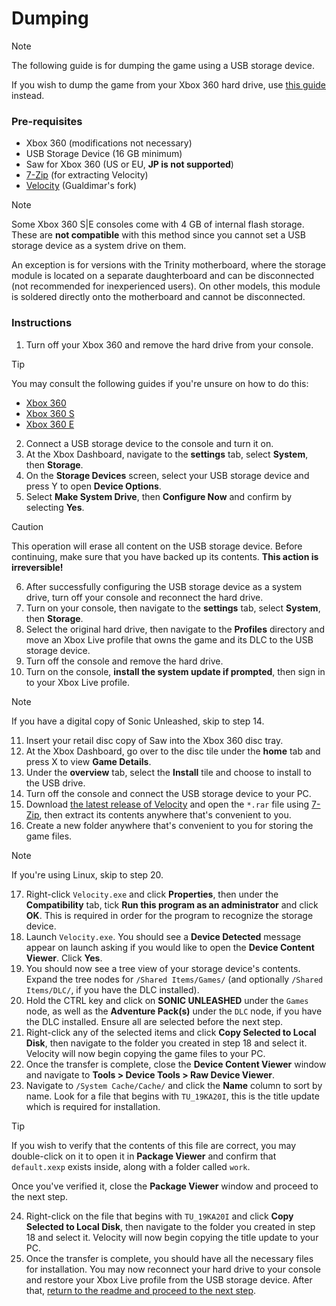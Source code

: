 # Dumping

> [!NOTE]
> The following guide is for dumping the game using a USB storage device.
>
> If you wish to dump the game from your Xbox 360 hard drive, use [this guide](DUMPING-en.md) instead.

### Pre-requisites
- Xbox 360 (modifications not necessary)
- USB Storage Device (16 GB minimum)
- Saw for Xbox 360 (US or EU, **JP is not supported**)
- [7-Zip](https://7-zip.org/download.html) (for extracting Velocity)
- [Velocity](https://github.com/Gualdimar/Velocity/releases/download/xex%2Biso-branch/Velocity-XEXISO.rar) (Gualdimar's fork)

> [!NOTE]
> Some Xbox 360 S|E consoles come with 4 GB of internal flash storage. These are **not compatible** with this method since you cannot set a USB storage device as a system drive on them.
>
> An exception is for versions with the Trinity motherboard, where the storage module is located on a separate daughterboard and can be disconnected (not recommended for inexperienced users). On other models, this module is soldered directly onto the motherboard and cannot be disconnected.

### Instructions

1. Turn off your Xbox 360 and remove the hard drive from your console.

> [!TIP]
> You may consult the following guides if you're unsure on how to do this:
> - [Xbox 360](https://www.ifixit.com/Guide/Xbox+360+Hard+Drive+Replacement/3326)
> - [Xbox 360 S](https://www.ifixit.com/Guide/Xbox+360+S+Hard+Drive+Replacement/3184)
> - [Xbox 360 E](https://www.ifixit.com/Guide/Xbox+360+E+Hard+Drive+Replacement/22179)

2. Connect a USB storage device to the console and turn it on.
3. At the Xbox Dashboard, navigate to the **settings** tab, select **System**, then **Storage**.
4. On the **Storage Devices** screen, select your USB storage device and press Y to open **Device Options**.
5. Select **Make System Drive**, then **Configure Now** and confirm by selecting **Yes**.

> [!CAUTION]
> This operation will erase all content on the USB storage device. Before continuing, make sure that you have backed up its contents. **This action is irreversible!**

6. After successfully configuring the USB storage device as a system drive, turn off your console and reconnect the hard drive.
7. Turn on your console, then navigate to the **settings** tab, select **System**, then **Storage**.
8. Select the original hard drive, then navigate to the **Profiles** directory and move an Xbox Live profile that owns the game and its DLC to the USB storage device.
9. Turn off the console and remove the hard drive.
10. Turn on the console, **install the system update if prompted**, then sign in to your Xbox Live profile.

> [!NOTE]
> If you have a digital copy of Sonic Unleashed, skip to step 14.

11. Insert your retail disc copy of Saw into the Xbox 360 disc tray.
12. At the Xbox Dashboard, go over to the disc tile under the **home** tab and press X to view **Game Details**.
13. Under the **overview** tab, select the **Install** tile and choose to install to the USB drive.
14. Turn off the console and connect the USB storage device to your PC.
15. Download [the latest release of Velocity](https://github.com/Gualdimar/Velocity/releases/download/xex%2Biso-branch/Velocity-XEXISO.rar) and open the `*.rar` file using [7-Zip](https://7-zip.org/download.html), then extract its contents anywhere that's convenient to you.
16. Create a new folder anywhere that's convenient to you for storing the game files.
> [!NOTE]
> If you're using Linux, skip to step 20.

17. Right-click `Velocity.exe` and click **Properties**, then under the **Compatibility** tab, tick **Run this program as an administrator** and click **OK**. This is required in order for the program to recognize the storage device.
18. Launch `Velocity.exe`. You should see a **Device Detected** message appear on launch asking if you would like to open the **Device Content Viewer**. Click **Yes**.
19. You should now see a tree view of your storage device's contents. Expand the tree nodes for `/Shared Items/Games/` (and optionally `/Shared Items/DLC/`, if you have the DLC installed).
20. Hold the CTRL key and click on **SONIC UNLEASHED** under the `Games` node, as well as the **Adventure Pack(s)** under the `DLC` node, if you have the DLC installed. Ensure all are selected before the next step.
21. Right-click any of the selected items and click **Copy Selected to Local Disk**, then navigate to the folder you created in step 18 and select it. Velocity will now begin copying the game files to your PC.
22. Once the transfer is complete, close the **Device Content Viewer** window and navigate to **Tools > Device Tools > Raw Device Viewer**.
23. Navigate to `/System Cache/Cache/` and click the **Name** column to sort by name. Look for a file that begins with `TU_19KA20I`, this is the title update which is required for installation.

> [!TIP]
> If you wish to verify that the contents of this file are correct, you may double-click on it to open it in **Package Viewer** and confirm that `default.xexp` exists inside, along with a folder called `work`.
>
> Once you've verified it, close the **Package Viewer** window and proceed to the next step.

24. Right-click on the file that begins with `TU_19KA20I` and click **Copy Selected to Local Disk**, then navigate to the folder you created in step 18 and select it. Velocity will now begin copying the title update to your PC.
25. Once the transfer is complete, you should have all the necessary files for installation. You may now reconnect your hard drive to your console and restore your Xbox Live profile from the USB storage device. After that, [return to the readme and proceed to the next step](/README.md#how-to-install).

